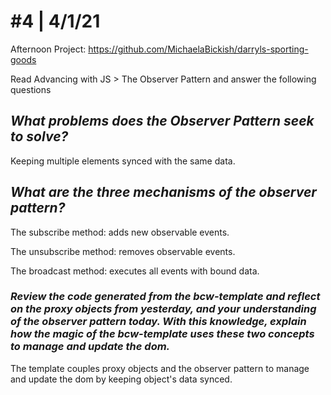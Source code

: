 # #4 | 4/1/21

Afternoon Project: https://github.com/MichaelaBickish/darryls-sporting-goods

Read Advancing with JS > The Observer Pattern and answer the following questions

## *What problems does the Observer Pattern seek to solve?*
Keeping multiple elements synced with the same data.

## *What are the three mechanisms of the observer pattern?*
The subscribe method: adds new observable events.

The unsubscribe method: removes observable events.

The broadcast method: executes all events with bound data.

### *Review the code generated from the bcw-template and reflect on the proxy objects from yesterday, and your understanding of the observer pattern today. With this knowledge, explain how the magic of the bcw-template uses these two concepts to manage and update the dom.*
The template couples proxy objects and the observer pattern to manage and update the dom by keeping object's data synced.